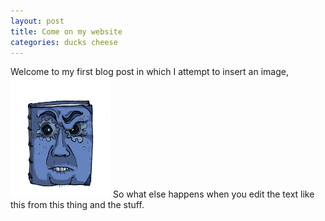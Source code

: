 ```yaml
---
layout: post
title: Come on my website
categories: ducks cheese
---
```


Welcome to my first blog post in which I attempt to insert an image, ![This is an image](/images/facebook.png)
So what else happens when you edit the text like this from this thing and the stuff.